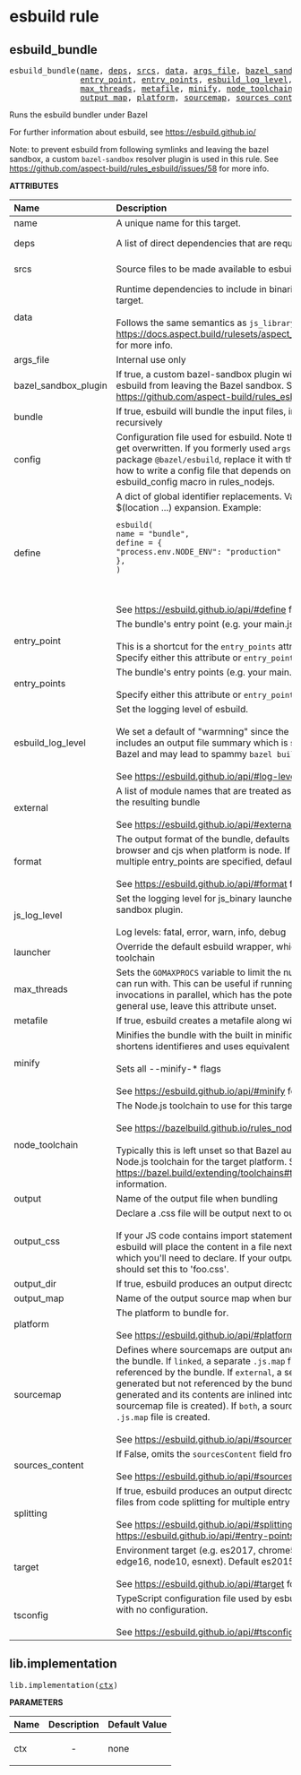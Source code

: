 <!-- Generated with Stardoc: http://skydoc.bazel.build -->

# esbuild rule

<a id="esbuild_bundle"></a>

## esbuild_bundle

<pre>
esbuild_bundle(<a href="#esbuild_bundle-name">name</a>, <a href="#esbuild_bundle-deps">deps</a>, <a href="#esbuild_bundle-srcs">srcs</a>, <a href="#esbuild_bundle-data">data</a>, <a href="#esbuild_bundle-args_file">args_file</a>, <a href="#esbuild_bundle-bazel_sandbox_plugin">bazel_sandbox_plugin</a>, <a href="#esbuild_bundle-bundle">bundle</a>, <a href="#esbuild_bundle-config">config</a>, <a href="#esbuild_bundle-define">define</a>,
               <a href="#esbuild_bundle-entry_point">entry_point</a>, <a href="#esbuild_bundle-entry_points">entry_points</a>, <a href="#esbuild_bundle-esbuild_log_level">esbuild_log_level</a>, <a href="#esbuild_bundle-external">external</a>, <a href="#esbuild_bundle-format">format</a>, <a href="#esbuild_bundle-js_log_level">js_log_level</a>, <a href="#esbuild_bundle-launcher">launcher</a>,
               <a href="#esbuild_bundle-max_threads">max_threads</a>, <a href="#esbuild_bundle-metafile">metafile</a>, <a href="#esbuild_bundle-minify">minify</a>, <a href="#esbuild_bundle-node_toolchain">node_toolchain</a>, <a href="#esbuild_bundle-output">output</a>, <a href="#esbuild_bundle-output_css">output_css</a>, <a href="#esbuild_bundle-output_dir">output_dir</a>,
               <a href="#esbuild_bundle-output_map">output_map</a>, <a href="#esbuild_bundle-platform">platform</a>, <a href="#esbuild_bundle-sourcemap">sourcemap</a>, <a href="#esbuild_bundle-sources_content">sources_content</a>, <a href="#esbuild_bundle-splitting">splitting</a>, <a href="#esbuild_bundle-target">target</a>, <a href="#esbuild_bundle-tsconfig">tsconfig</a>)
</pre>

Runs the esbuild bundler under Bazel

For further information about esbuild, see https://esbuild.github.io/

Note: to prevent esbuild from following symlinks and leaving the bazel sandbox, a custom `bazel-sandbox` resolver plugin is used in this rule. See https://github.com/aspect-build/rules_esbuild/issues/58 for more info.

**ATTRIBUTES**


| Name  | Description | Type | Mandatory | Default |
| :------------- | :------------- | :------------- | :------------- | :------------- |
| <a id="esbuild_bundle-name"></a>name |  A unique name for this target.   | <a href="https://bazel.build/concepts/labels#target-names">Name</a> | required |  |
| <a id="esbuild_bundle-deps"></a>deps |  A list of direct dependencies that are required to build the bundle   | <a href="https://bazel.build/concepts/labels">List of labels</a> | optional |  `[]`  |
| <a id="esbuild_bundle-srcs"></a>srcs |  Source files to be made available to esbuild   | <a href="https://bazel.build/concepts/labels">List of labels</a> | optional |  `[]`  |
| <a id="esbuild_bundle-data"></a>data |  Runtime dependencies to include in binaries/tests that depend on this target.<br><br>Follows the same semantics as `js_library` `data` attribute. See https://docs.aspect.build/rulesets/aspect_rules_js/docs/js_library#data for more info.   | <a href="https://bazel.build/concepts/labels">List of labels</a> | optional |  `[]`  |
| <a id="esbuild_bundle-args_file"></a>args_file |  Internal use only   | <a href="https://bazel.build/concepts/labels">Label</a> | optional |  `None`  |
| <a id="esbuild_bundle-bazel_sandbox_plugin"></a>bazel_sandbox_plugin |  If true, a custom bazel-sandbox plugin will be enabled that prevents esbuild from leaving the Bazel sandbox. See https://github.com/aspect-build/rules_esbuild/pull/160 for more info.   | Boolean | optional |  `True`  |
| <a id="esbuild_bundle-bundle"></a>bundle |  If true, esbuild will bundle the input files, inlining their dependencies recursively   | Boolean | optional |  `True`  |
| <a id="esbuild_bundle-config"></a>config |  Configuration file used for esbuild. Note that options set in this file may get overwritten. If you formerly used `args` from rules_nodejs' npm package `@bazel/esbuild`, replace it with this attribute. TODO: show how to write a config file that depends on plugins, similar to the esbuild_config macro in rules_nodejs.   | <a href="https://bazel.build/concepts/labels">Label</a> | optional |  `None`  |
| <a id="esbuild_bundle-define"></a>define |  A dict of global identifier replacements. Values are subject to $(location ...) expansion. Example: <pre><code class="language-python">esbuild(&#10;name = "bundle",&#10;define = {&#10;"process.env.NODE_ENV": "production"&#10;},&#10;)</code></pre><br><br>See https://esbuild.github.io/api/#define for more details   | <a href="https://bazel.build/rules/lib/dict">Dictionary: String -> String</a> | optional |  `{}`  |
| <a id="esbuild_bundle-entry_point"></a>entry_point |  The bundle's entry point (e.g. your main.js or app.js or index.js)<br><br>This is a shortcut for the `entry_points` attribute with a single entry. Specify either this attribute or `entry_point`, but not both.   | <a href="https://bazel.build/concepts/labels">Label</a> | optional |  `None`  |
| <a id="esbuild_bundle-entry_points"></a>entry_points |  The bundle's entry points (e.g. your main.js or app.js or index.js)<br><br>Specify either this attribute or `entry_point`, but not both.   | <a href="https://bazel.build/concepts/labels">List of labels</a> | optional |  `[]`  |
| <a id="esbuild_bundle-esbuild_log_level"></a>esbuild_log_level |  Set the logging level of esbuild.<br><br>We set a default of "warmning" since the esbuild default of "info" includes an output file summary which is slightly redundant under Bazel and may lead to spammy `bazel build` output.<br><br>See https://esbuild.github.io/api/#log-level for more details.   | String | optional |  `"warning"`  |
| <a id="esbuild_bundle-external"></a>external |  A list of module names that are treated as external and not included in the resulting bundle<br><br>See https://esbuild.github.io/api/#external for more details   | List of strings | optional |  `[]`  |
| <a id="esbuild_bundle-format"></a>format |  The output format of the bundle, defaults to iife when platform is browser and cjs when platform is node. If performing code splitting or multiple entry_points are specified, defaults to esm.<br><br>See https://esbuild.github.io/api/#format for more details   | String | optional |  `""`  |
| <a id="esbuild_bundle-js_log_level"></a>js_log_level |  Set the logging level for js_binary launcher and the JavaScript bazel-sandbox plugin.<br><br>Log levels: fatal, error, warn, info, debug   | String | optional |  `"error"`  |
| <a id="esbuild_bundle-launcher"></a>launcher |  Override the default esbuild wrapper, which is supplied by the esbuild toolchain   | <a href="https://bazel.build/concepts/labels">Label</a> | optional |  `None`  |
| <a id="esbuild_bundle-max_threads"></a>max_threads |  Sets the `GOMAXPROCS` variable to limit the number of threads that esbuild can run with. This can be useful if running many esbuild rule invocations in parallel, which has the potential to cause slowdown. For general use, leave this attribute unset.   | Integer | optional |  `0`  |
| <a id="esbuild_bundle-metafile"></a>metafile |  If true, esbuild creates a metafile along with the output   | Boolean | optional |  `False`  |
| <a id="esbuild_bundle-minify"></a>minify |  Minifies the bundle with the built in minification. Removes whitespace, shortens identifieres and uses equivalent but shorter syntax.<br><br>Sets all --minify-* flags<br><br>See https://esbuild.github.io/api/#minify for more details   | Boolean | optional |  `False`  |
| <a id="esbuild_bundle-node_toolchain"></a>node_toolchain |  The Node.js toolchain to use for this target.<br><br>See https://bazelbuild.github.io/rules_nodejs/Toolchains.html<br><br>Typically this is left unset so that Bazel automatically selects the right Node.js toolchain for the target platform. See https://bazel.build/extending/toolchains#toolchain-resolution for more information.   | <a href="https://bazel.build/concepts/labels">Label</a> | optional |  `None`  |
| <a id="esbuild_bundle-output"></a>output |  Name of the output file when bundling   | <a href="https://bazel.build/concepts/labels">Label</a> | optional |  `None`  |
| <a id="esbuild_bundle-output_css"></a>output_css |  Declare a .css file will be output next to output bundle.<br><br>If your JS code contains import statements that import .css files, esbuild will place the content in a file next to the main output file, which you'll need to declare. If your output file is named 'foo.js', you should set this to 'foo.css'.   | <a href="https://bazel.build/concepts/labels">Label</a> | optional |  `None`  |
| <a id="esbuild_bundle-output_dir"></a>output_dir |  If true, esbuild produces an output directory containing all output files   | Boolean | optional |  `False`  |
| <a id="esbuild_bundle-output_map"></a>output_map |  Name of the output source map when bundling   | <a href="https://bazel.build/concepts/labels">Label</a> | optional |  `None`  |
| <a id="esbuild_bundle-platform"></a>platform |  The platform to bundle for.<br><br>See https://esbuild.github.io/api/#platform for more details   | String | optional |  `"browser"`  |
| <a id="esbuild_bundle-sourcemap"></a>sourcemap |  Defines where sourcemaps are output and how they are included in the bundle. If `linked`, a separate `.js.map` file is generated and referenced by the bundle. If `external`, a separate `.js.map` file is generated but not referenced by the bundle. If `inline`, a sourcemap is generated and its contents are inlined into the bundle (and no external sourcemap file is created). If `both`, a sourcemap is inlined and a `.js.map` file is created.<br><br>See https://esbuild.github.io/api/#sourcemap for more details   | String | optional |  `""`  |
| <a id="esbuild_bundle-sources_content"></a>sources_content |  If False, omits the `sourcesContent` field from generated source maps<br><br>See https://esbuild.github.io/api/#sources-content for more details   | Boolean | optional |  `False`  |
| <a id="esbuild_bundle-splitting"></a>splitting |  If true, esbuild produces an output directory containing all the output files from code splitting for multiple entry points<br><br>See https://esbuild.github.io/api/#splitting and https://esbuild.github.io/api/#entry-points for more details   | Boolean | optional |  `False`  |
| <a id="esbuild_bundle-target"></a>target |  Environment target (e.g. es2017, chrome58, firefox57, safari11, edge16, node10, esnext). Default es2015.<br><br>See https://esbuild.github.io/api/#target for more details   | String | optional |  `"es2015"`  |
| <a id="esbuild_bundle-tsconfig"></a>tsconfig |  TypeScript configuration file used by esbuild. Default to an empty file with no configuration.<br><br>See https://esbuild.github.io/api/#tsconfig for more details   | <a href="https://bazel.build/concepts/labels">Label</a> | required |  |


<a id="lib.implementation"></a>

## lib.implementation

<pre>
lib.implementation(<a href="#lib.implementation-ctx">ctx</a>)
</pre>



**PARAMETERS**


| Name  | Description | Default Value |
| :------------- | :------------- | :------------- |
| <a id="lib.implementation-ctx"></a>ctx |  <p align="center"> - </p>   |  none |


